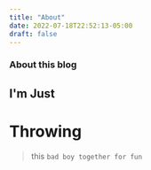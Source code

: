 ```yaml
---
title: "About"
date: 2022-07-18T22:52:13-05:00
draft: false
---
```


### About this blog

## I'm Just

# Throwing

> this
`bad boy together for fun`


